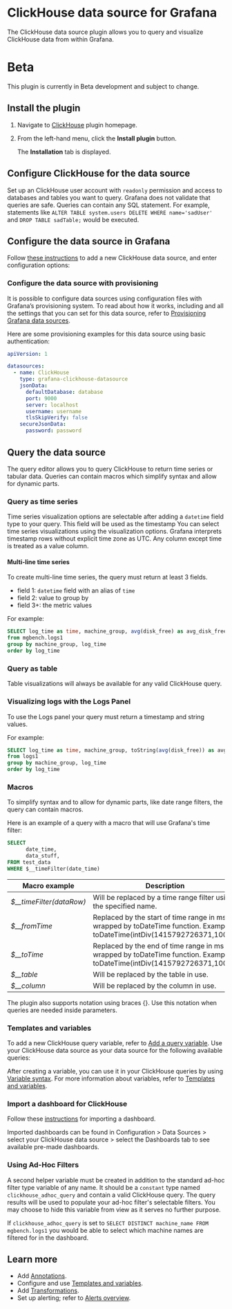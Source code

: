 # ClickHouse data source for Grafana

The ClickHouse data source plugin allows you to query and visualize ClickHouse data from within Grafana.

# Beta
This plugin is currently in Beta development and subject to change.
    
## Install the plugin

1. Navigate to [ClickHouse](https://grafana.com/grafana/plugins/clickhouse-datasource/) plugin homepage.
2. From the left-hand menu, click the **Install plugin** button.

   The **Installation** tab is displayed.


## Configure ClickHouse for the data source

Set up an ClickHouse user account with `readonly` permission and access to databases and tables you want to query. Grafana does not validate that queries are safe. Queries can contain any SQL statement. For example, statements like `ALTER TABLE system.users DELETE WHERE name='sadUser'` and `DROP TABLE sadTable;` would be executed.

## Configure the data source in Grafana

Follow [these instructions](https://grafana.com/docs/grafana/latest/datasources/add-a-data-source/) to add a new ClickHouse data source, and enter configuration options:


### Configure the data source with provisioning

It is possible to configure data sources using configuration files with Grafana’s provisioning system. To read about how it works, including and all the settings that you can set for this data source, refer to [Provisioning Grafana data sources](https://grafana.com/docs/grafana/latest/administration/provisioning/#data-sources).

Here are some provisioning examples for this data source using basic authentication:

```yaml
apiVersion: 1

datasources:
  - name: ClickHouse
    type: grafana-clickhouse-datasource
    jsonData:
      defaultDatabase: database
      port: 9000
      server: localhost
      username: username
      tlsSkipVerify: false
    secureJsonData:
      password: password
```

## Query the data source

The query editor allows you to query ClickHouse to return time series or tabular data. Queries can contain macros which simplify syntax and allow for dynamic parts.

### Query as time series

Time series visualization options are selectable after adding a `datetime` field type to your query. This field will be used as the timestamp You can select time series visualizations using the visualization options. Grafana interprets timestamp rows without explicit time zone as UTC. Any column except time is treated as a value column.

#### Multi-line time series

To create multi-line time series, the query must return at least 3 fields.
- field 1:  `datetime` field with an alias of `time`
- field 2:  value to group by
- field 3+: the metric values

For example:
```sql
SELECT log_time as time, machine_group, avg(disk_free) as avg_disk_free
from mgbench.logs1
group by machine_group, log_time
order by log_time
```

### Query as table

Table visualizations will always be available for any valid ClickHouse query.

### Visualizing logs with the Logs Panel

To use the Logs panel your query must return a timestamp and string values.

For example:
```sql
SELECT log_time as time, machine_group, toString(avg(disk_free)) as avg_disk_free
from logs1
group by machine_group, log_time
order by log_time
```

### Macros

To simplify syntax and to allow for dynamic parts, like date range filters, the query can contain macros.

Here is an example of a query with a macro that will use Grafana's time filter:
```sql
SELECT 
      date_time,
      data_stuff,
FROM test_data
WHERE $__timeFilter(date_time)
```

| Macro example | Description |
| -- | --|
| *$__timeFilter(dataRow)* | Will be replaced by a time range filter using the specified name. |
| *$__fromTime* | Replaced by the start of time range in ms wrapped by toDateTime function. Example: toDateTime(intDiv(1415792726371,1000)) |
| *$__toTime* | Replaced by the end of time range in ms wrapped by toDateTime function. Example: toDateTime(intDiv(1415792726371,1000)) |
| *$__table* | Will be replaced by the table in use. |
| *$__column* | Will be replaced by the column in use. |

The plugin also supports notation using braces {}. Use this notation when queries are needed inside parameters.


### Templates and variables

To add a new ClickHouse query variable, refer to [Add a query variable](https://grafana.com/docs/grafana/latest/variables/variable-types/add-query-variable/). Use your ClickHouse data source as your data source for the following available queries:

After creating a variable, you can use it in your ClickHouse queries by using [Variable syntax](https://grafana.com/docs/grafana/latest/variables/syntax/). For more information about variables, refer to [Templates and variables](https://grafana.com/docs/grafana/latest/variables/).


### Import a dashboard for ClickHouse

Follow these [instructions](https://grafana.com/docs/grafana/latest/dashboards/export-import/#importing-a-dashboard) for importing a dashboard.

Imported dashboards can be found in Configuration > Data Sources > select your ClickHouse data source > select the Dashboards tab to see available pre-made dashboards.

### Using Ad-Hoc Filters

A second helper variable must be created in addition to the standard ad-hoc filter type variable of any name. It should be a `constant` type named `clickhouse_adhoc_query` and contain a valid ClickHouse query. The query results will be used to populate your ad-hoc filter's selectable filters. You may choose to hide this variable from view as it serves no further purpose.

If `clickhouse_adhoc_query` is set to `SELECT DISTINCT machine_name FROM mgbench.logs1` you would be able to select which machine names are filtered for in the dashboard.

## Learn more

* Add [Annotations](https://grafana.com/docs/grafana/latest/dashboards/annotations/).
* Configure and use [Templates and variables](https://grafana.com/docs/grafana/latest/variables/).
* Add [Transformations](https://grafana.com/docs/grafana/latest/panels/transformations/).
* Set up alerting; refer to [Alerts overview](https://grafana.com/docs/grafana/latest/alerting/).